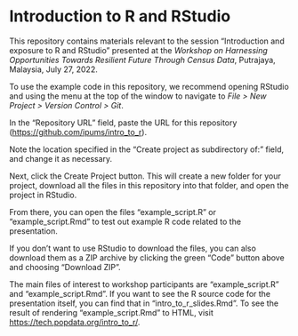
<!-- README.md is generated from README.Rmd. Please edit that file -->

# Introduction to R and RStudio

<!-- badges: start -->
<!-- badges: end -->

This repository contains materials relevant to the session “Introduction
and exposure to R and RStudio” presented at the *Workshop on Harnessing
Opportunities Towards Resilient Future Through Census Data*, Putrajaya,
Malaysia, July 27, 2022.

To use the example code in this repository, we recommend opening RStudio
and using the menu at the top of the window to navigate to *File \> New
Project \> Version Control \> Git*.

In the “Repository URL” field, paste the URL for this repository
(<https://github.com/ipums/intro_to_r>).

Note the location specified in the “Create project as subdirectory of:”
field, and change it as necessary.

Next, click the Create Project button. This will create a new folder for
your project, download all the files in this repository into that
folder, and open the project in RStudio.

From there, you can open the files “example_script.R” or
“example_script.Rmd” to test out example R code related to the
presentation.

If you don’t want to use RStudio to download the files, you can also
download them as a ZIP archive by clicking the green “Code” button above
and choosing “Download ZIP”.

The main files of interest to workshop participants are
“example_script.R” and “example_script.Rmd”. If you want to see the R
source code for the presentation itself, you can find that in
“intro_to_r\_slides.Rmd”. To see the result of rendering
“example_script.Rmd” to HTML, visit
<https://tech.popdata.org/intro_to_r/>.

